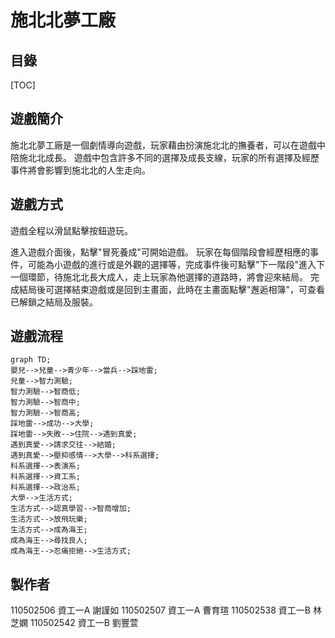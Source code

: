 施北北夢工廠
===

目錄
---

[TOC]

遊戲簡介
---

施北北夢工廠是一個劇情導向遊戲，玩家藉由扮演施北北的撫養者，可以在遊戲中陪施北北成長。
遊戲中包含許多不同的選擇及成長支線，玩家的所有選擇及經歷事件將會影響到施北北的人生走向。


遊戲方式
---

遊戲全程以滑鼠點擊按鈕遊玩。

進入遊戲介面後，點擊"冒死養成"可開始遊戲。
玩家在每個階段會經歷相應的事件，可能為小遊戲的進行或是外觀的選擇等，完成事件後可點擊"下一階段"進入下一個環節，待施北北長大成人，走上玩家為他選擇的道路時，將會迎來結局。
完成結局後可選擇結束遊戲或是回到主畫面，此時在主畫面點擊"邂逅相簿"，可查看已解鎖之結局及服裝。


遊戲流程
---
``` mermaid
graph TD;
嬰兒-->兒童-->青少年-->當兵-->踩地雷;
兒童-->智力測驗;
智力測驗-->智商低;
智力測驗-->智商中;
智力測驗-->智商高;
踩地雷-->成功-->大學;
踩地雷-->失敗-->住院-->遇到真愛;
遇到真愛-->請求交往-->結婚;
遇到真愛-->壓抑感情-->大學-->科系選擇;
科系選擇-->表演系;
科系選擇-->資工系;
科系選擇-->政治系;
大學-->生活方式;
生活方式-->認真學習-->智商增加;
生活方式-->放飛玩樂;
生活方式-->成為海王;
成為海王-->尋找良人;
成為海王-->忍痛拒絕-->生活方式;
```


製作者
---

110502506 資工一A 謝謹如
110502507 資工一A 曹育瑄
110502538 資工一B 林芝嫻
110502542 資工一B 劉豐萱


